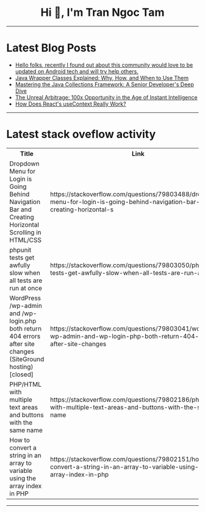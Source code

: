 <h1 align="center">Hi 👋, I'm Tran Ngoc Tam</h1>

---

# Latest Blog Posts 
<!-- BLOG-POST-LIST:START -->
- [Hello folks, recently I found out about this community would love to be updated on Android tech and will try help others.](https://dev.to/denver1234/hello-folks-recently-i-found-out-about-this-community-would-love-to-be-updated-on-android-tech-and-33i2)
- [Java Wrapper Classes Explained: Why, How, and When to Use Them](https://dev.to/satyam_gupta_0d1ff2152dcc/java-wrapper-classes-explained-why-how-and-when-to-use-them-2n80)
- [Mastering the Java Collections Framework: A Senior Developer&#39;s Deep Dive](https://dev.to/amrut_p_51ca0dd7c54b9/mastering-the-java-collections-framework-a-senior-developers-deep-dive-m5l)
- [The Unreal Arbitrage: 100x Opportunity in the Age of Instant Intelligence](https://dev.to/ankk98/the-unreal-arbitrage-100x-opportunity-in-the-age-of-instant-intelligence-2bf9)
- [How Does React&#39;s useContext Really Work?](https://dev.to/ctrix/how-does-reacts-usecontext-really-work-32gg)
<!-- BLOG-POST-LIST:END -->

---

# Latest stack oveflow activity
<table>
  <tr><th>Title</th><th>Link</th></tr>
  <!-- STACKOVERFLOW:START --><tr><td>Dropdown Menu for Login is Going Behind Navigation Bar and Creating Horizontal Scrolling in HTML/CSS</td><td>https://stackoverflow.com/questions/79803488/dropdown-menu-for-login-is-going-behind-navigation-bar-and-creating-horizontal-s</td></tr><tr><td>phpunit tests get awfully slow when all tests are run at once</td><td>https://stackoverflow.com/questions/79803050/phpunit-tests-get-awfully-slow-when-all-tests-are-run-at-once</td></tr><tr><td>WordPress /wp-admin and /wp-login.php both return 404 errors after site changes &lpar;SiteGround hosting&rpar; [closed]</td><td>https://stackoverflow.com/questions/79803041/wordpress-wp-admin-and-wp-login-php-both-return-404-errors-after-site-changes</td></tr><tr><td>PHP/HTML with multiple text areas and buttons with the same name</td><td>https://stackoverflow.com/questions/79802186/php-html-with-multiple-text-areas-and-buttons-with-the-same-name</td></tr><tr><td>How to convert a string in an array to variable using the array index in PHP</td><td>https://stackoverflow.com/questions/79802151/how-to-convert-a-string-in-an-array-to-variable-using-the-array-index-in-php</td></tr><!-- STACKOVERFLOW:END -->
</table>

---



